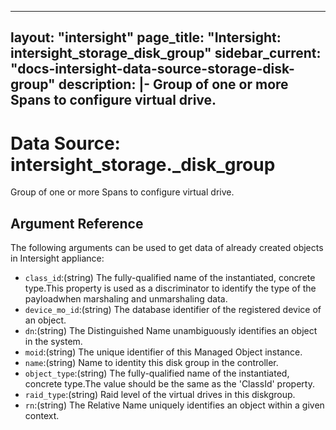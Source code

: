 
---
layout: "intersight"
page_title: "Intersight: intersight_storage_disk_group"
sidebar_current: "docs-intersight-data-source-storage-disk-group"
description: |-
Group of one or more Spans to configure virtual drive.
---

# Data Source: intersight_storage._disk_group
Group of one or more Spans to configure virtual drive.
## Argument Reference
The following arguments can be used to get data of already created objects in Intersight appliance:
* `class_id`:(string) The fully-qualified name of the instantiated, concrete type.This property is used as a discriminator to identify the type of the payloadwhen marshaling and unmarshaling data. 
* `device_mo_id`:(string) The database identifier of the registered device of an object. 
* `dn`:(string) The Distinguished Name unambiguously identifies an object in the system. 
* `moid`:(string) The unique identifier of this Managed Object instance. 
* `name`:(string) Name to identity this disk group in the controller. 
* `object_type`:(string) The fully-qualified name of the instantiated, concrete type.The value should be the same as the 'ClassId' property. 
* `raid_type`:(string) Raid level of the virtual drives in this diskgroup. 
* `rn`:(string) The Relative Name uniquely identifies an object within a given context. 
